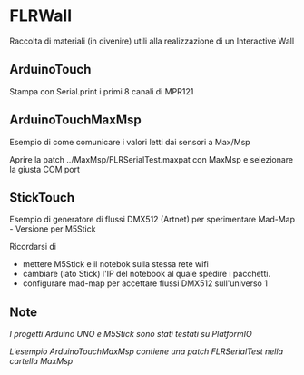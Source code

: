 # FLRWall
Raccolta di materiali (in divenire) utili alla realizzazione di un Interactive Wall

## ArduinoTouch

Stampa con Serial.print i primi 8 canali di MPR121


## ArduinoTouchMaxMsp

Esempio di come comunicare i valori letti dai sensori a Max/Msp

Aprire la patch ../MaxMsp/FLRSerialTest.maxpat con MaxMsp e selezionare la giusta COM port

## StickTouch
Esempio di generatore di flussi DMX512 (Artnet) per sperimentare Mad-Map - Versione per  M5Stick

Ricordarsi di

- mettere M5Stick e il notebok sulla stessa rete wifi
- cambiare (lato Stick) l'IP del notebook al quale spedire i pacchetti.
- configurare mad-map per accettare flussi DMX512 sull'universo 1


## Note

*I progetti Arduino UNO e M5Stick sono stati testati su PlatformIO*

*L'esempio ArduinoTouchMaxMsp contiene una patch FLRSerialTest nella cartella MaxMsp*

